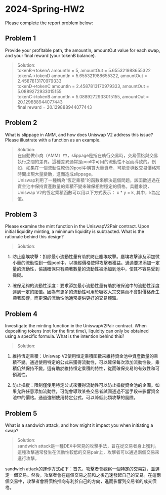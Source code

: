 # 2024-Spring-HW2

Please complete the report problem below:

## Problem 1
Provide your profitable path, the amountIn, amountOut value for each swap, and your final reward (your tokenB balance).

> Solution:  
> tokenB->tokenA amountIn = 5, amountOut = 5.655321988655322  
> tokenA->tokenD amountIn = 5.655321988655322, amountOut = 2.4587813170979333  
> tokenD->tokenC amountIn = 2.4587813170979333, amountOut = 5.0889272933015155  
> tokenC->tokenB amountIn = 5.0889272933015155, amountOut = 20.129888944077443  
> final reward = 20.129888944077443

## Problem 2
What is slippage in AMM, and how does Uniswap V2 address this issue? Please illustrate with a function as an example.

> Solution:  
在自動做市商（AMM）中，slippage是指在執行交易時，交易價格與交易執行之間的差異。這種差異通常是pool中可用的流動性不足而導致的。例如，如果在一個流動性較低的pool中購買大量資產，可能會導致交易價格短時間出現大量變動，進而造成slippage。  
Uniswap利用了一種稱為“恆定乘積”的函數來解決這個問題。該函數通過在資金池中保持資產數量的乘積不變來確保相對穩定的價格。具體來說，Uniswap V2的恆定乘積函數可以用以下方式表示： x * y = k, 其中，k為定值。  

## Problem 3
Please examine the mint function in the UniswapV2Pair contract. Upon initial liquidity minting, a minimum liquidity is subtracted. What is the rationale behind this design?

> Solution:  
1. 防止塵埃攻擊：扣除最小流動性量有助於防止塵埃攻擊。塵埃攻擊涉及添加微小量的流動性到一個pool中，以操縱價格使得攻擊者獲益。通過要求添加一定量的流動性，協議確保只有顯著數量的流動性被添加到池中，使其不容易受到操縱。  
  
2. 確保足夠的流動性深度：要求添加最小流動性量有助於確保池中的流動性深度達到一定的閾值。因為有更多的流動性可用於吸收大宗交易而不會對價格產生顯著影響，而更深的流動性池通常提供更好的交易體驗。  


## Problem 4
Investigate the minting function in the UniswapV2Pair contract. When depositing tokens (not for the first time), liquidity can only be obtained using a specific formula. What is the intention behind this?

> Solution:  
1. 維持恆定乘積：Uniswap V2使用恒定乘積函數來維持資金池中資產數量的乘積不變。通過使用特定的公式來獲得流動性，可以確保每次添加流動性後，乘積仍然保持不變。這有助於維持恒定乘積的特性，從而確保交易的有效性和可預測性。  
  
2. 防止操縱：限制僅使用特定公式來獲得流動性可以防止操縱資金池的企圖。如果允許任意添加流動性，可能會導致某些交易者試圖通過不當手段來影響資金池中的價格。通過強制使用特定公式，可以降低此類攻擊的風險。  


## Problem 5
What is a sandwich attack, and how might it impact you when initiating a swap?

> Solution:  
sandwich attack是一種DEX中常見的攻擊手法，旨在從交易者身上獲利。這種攻擊通常發生在流動性較低的交易pair上，攻擊者可以通過兩個交易來進行攻擊。  
  
sandwich attack的運作方式如下：首先，攻擊者會觀察一個特定的交易對，並選定一個交易。然後，攻擊者會在這個交易之前和之後迅速發起自己的交易。在這兩個交易中，攻擊者會將價格推向有利於自己的方向，進而影響到交易者的成交價格。  

